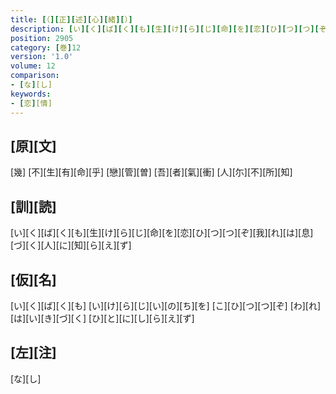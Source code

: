 ```yaml
---
title: [（][正][述][心][緒][）]
description: [い][く][ば][く][も][生][け][ら][じ][命][を][恋][ひ][つ][つ][ぞ][我][れ][は][息][づ][く][人][に][知][ら][え][ず]
position: 2905
category: [巻]12
version: '1.0'
volume: 12
comparison:
- [な][し]
keywords:
- [恋][情]
---
```


## [原][文]

[幾] [不][生][有][命][乎] [戀][管][曽] [吾][者][氣][衝] [人][尓][不][所][知]

## [訓][読]

[い][く][ば][く][も][生][け][ら][じ][命][を][恋][ひ][つ][つ][ぞ][我][れ][は][息][づ][く][人][に][知][ら][え][ず]

## [仮][名]

[い][く][ば][く][も] [い][け][ら][じ][い][の][ち][を] [こ][ひ][つ][つ][ぞ] [わ][れ][は][い][き][づ][く] [ひ][と][に][し][ら][え][ず]

## [左][注]

[な][し]

